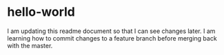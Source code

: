 # hello-world

I am updating this readme document so that I can see changes later.
I am learning how to commit changes to a feature branch before merging back with the master.
